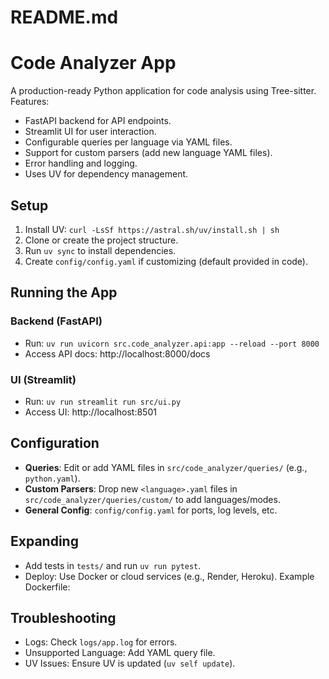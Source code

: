 # README.md

# Code Analyzer App

A production-ready Python application for code analysis using Tree-sitter. Features:
- FastAPI backend for API endpoints.
- Streamlit UI for user interaction.
- Configurable queries per language via YAML files.
- Support for custom parsers (add new language YAML files).
- Error handling and logging.
- Uses UV for dependency management.

## Setup

1. Install UV: `curl -LsSf https://astral.sh/uv/install.sh | sh`
2. Clone or create the project structure.
3. Run `uv sync` to install dependencies.
4. Create `config/config.yaml` if customizing (default provided in code).

## Running the App

### Backend (FastAPI)
- Run: `uv run uvicorn src.code_analyzer.api:app --reload --port 8000`
- Access API docs: http://localhost:8000/docs

### UI (Streamlit)
- Run: `uv run streamlit run src/ui.py`
- Access UI: http://localhost:8501

## Configuration

- **Queries**: Edit or add YAML files in `src/code_analyzer/queries/` (e.g., `python.yaml`).
- **Custom Parsers**: Drop new `<language>.yaml` files in `src/code_analyzer/queries/custom/` to add languages/modes.
- **General Config**: `config/config.yaml` for ports, log levels, etc.

## Expanding

- Add tests in `tests/` and run `uv run pytest`.
- Deploy: Use Docker or cloud services (e.g., Render, Heroku). Example Dockerfile:


## Troubleshooting

- Logs: Check `logs/app.log` for errors.
- Unsupported Language: Add YAML query file.
- UV Issues: Ensure UV is updated (`uv self update`).